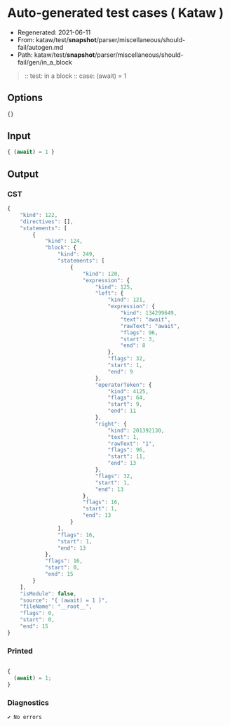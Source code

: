 # Auto-generated test cases ( Kataw )
- Regenerated: 2021-06-11
- From: kataw/test/__snapshot__/parser/miscellaneous/should-fail/autogen.md
- Path: kataw/test/__snapshot__/parser/miscellaneous/should-fail/gen/in_a_block
> :: test: in a block
> :: case: (await) = 1
## Options

`````js
{}
`````
## Input

`````js
{ (await) = 1 }
`````
## Output

### CST

```javascript
{
    "kind": 122,
    "directives": [],
    "statements": [
        {
            "kind": 124,
            "block": {
                "kind": 249,
                "statements": [
                    {
                        "kind": 120,
                        "expression": {
                            "kind": 125,
                            "left": {
                                "kind": 121,
                                "expression": {
                                    "kind": 134299649,
                                    "text": "await",
                                    "rawText": "await",
                                    "flags": 96,
                                    "start": 3,
                                    "end": 8
                                },
                                "flags": 32,
                                "start": 1,
                                "end": 9
                            },
                            "operatorToken": {
                                "kind": 4125,
                                "flags": 64,
                                "start": 9,
                                "end": 11
                            },
                            "right": {
                                "kind": 201392130,
                                "text": 1,
                                "rawText": "1",
                                "flags": 96,
                                "start": 11,
                                "end": 13
                            },
                            "flags": 32,
                            "start": 1,
                            "end": 13
                        },
                        "flags": 16,
                        "start": 1,
                        "end": 13
                    }
                ],
                "flags": 16,
                "start": 1,
                "end": 13
            },
            "flags": 16,
            "start": 0,
            "end": 15
        }
    ],
    "isModule": false,
    "source": "{ (await) = 1 }",
    "fileName": "__root__",
    "flags": 0,
    "start": 0,
    "end": 15
}
```

### Printed

```javascript

{
  (await) = 1;
}
```

### Diagnostics

```javascript
✔ No errors
```

